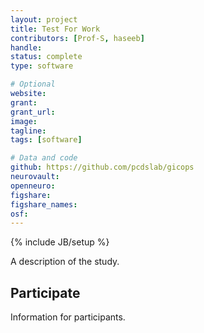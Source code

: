 ```yaml
---
layout: project
title: Test For Work
contributors: [Prof-S, haseeb]
handle:
status: complete
type: software

# Optional
website:
grant:
grant_url:
image:
tagline:
tags: [software]

# Data and code
github: https://github.com/pcdslab/gicops
neurovault:
openneuro:
figshare:
figshare_names:
osf:
---
```

{% include JB/setup %}

A description of the study.

## Participate

Information for participants.

